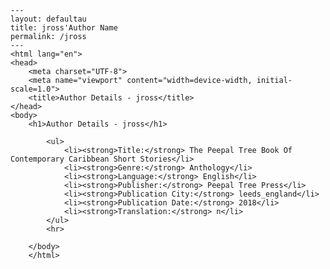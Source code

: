 
    ---
    layout: defaultau
    title: jross'Author Name 
    permalink: /jross
    ---
    <html lang="en">
    <head>
        <meta charset="UTF-8">
        <meta name="viewport" content="width=device-width, initial-scale=1.0">
        <title>Author Details - jross</title>
    </head>
    <body>
        <h1>Author Details - jross</h1>
        
            <ul>
                <li><strong>Title:</strong> The Peepal Tree Book Of Contemporary Caribbean Short Stories</li>
                <li><strong>Genre:</strong> Anthology</li>
                <li><strong>Language:</strong> English</li>
                <li><strong>Publisher:</strong> Peepal Tree Press</li>
                <li><strong>Publication City:</strong> leeds_england</li>
                <li><strong>Publication Date:</strong> 2018</li>
                <li><strong>Translation:</strong> n</li>
            </ul>
            <hr>
            
        </body>
        </html>
        